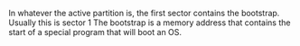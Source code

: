 In whatever the active partition is, the first sector contains the bootstrap.
	Usually this is sector 1
The bootstrap is a memory address that contains the start of a special program that will boot an OS.